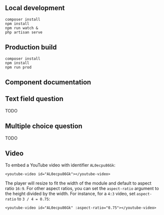 
## Local development

	composer install
	npm install
	npm run watch &
	php artisan serve

## Production build

	composer install
	npm install
	npm run prod


## Component documentation


## Text field question

TODO

## Multiple choice question

TODO

## Video

To embed a YouTube video with identifier `AL0ecpu86Gk`:

	<youtube-video id="AL0ecpu86Gk"></youtube-video>

The player will resize to fit the width of the module and default to aspect ratio `16:9`.
For other aspect ratios, you can set the `aspect-ratio` argument to the height divided by the width.
For instance, for a `4:3` video, set `aspect-ratio` to `3 / 4 = 0.75`:

	<youtube-video id="AL0ecpu86Gk" :aspect-ratio="0.75"></youtube-video>
